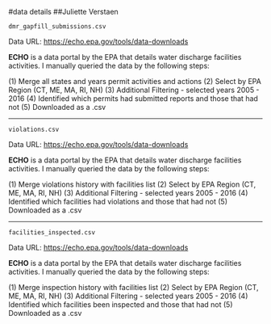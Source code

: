 #data details
##Juliette Verstaen


`dmr_gapfill_submissions.csv`

Data URL: https://echo.epa.gov/tools/data-downloads 

**ECHO** is a data portal by the EPA that details water discharge facilities activities. I manually queried the data by the following steps:

(1) Merge all states and years permit activities and actions
(2) Select by EPA Region (CT, ME, MA, RI, NH)
(3) Additional Filtering - selected years 2005 - 2016 
(4) Identified which permits had submitted reports and those that had not
(5) Downloaded as a .csv


***

`violations.csv`

Data URL: https://echo.epa.gov/tools/data-downloads 

**ECHO** is a data portal by the EPA that details water discharge facilities activities. I manually queried the data by the following steps:

(1) Merge violations history with facilities list
(2) Select by EPA Region (CT, ME, MA, RI, NH)
(3) Additional Filtering - selected years 2005 - 2016 
(4) Identified which facilities had violations and those that had not
(5) Downloaded as a .csv


***

`facilities_inspected.csv`

Data URL: https://echo.epa.gov/tools/data-downloads 

**ECHO** is a data portal by the EPA that details water discharge facilities activities. I manually queried the data by the following steps:

(1) Merge inspection history with facilities list
(2) Select by EPA Region (CT, ME, MA, RI, NH)
(3) Additional Filtering - selected years 2005 - 2016 
(4) Identified which facilities been inspected and those that had not
(5) Downloaded as a .csv
